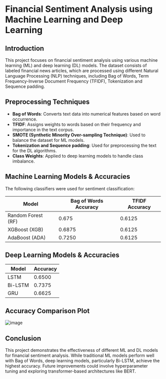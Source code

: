 # Financial Sentiment Analysis using Machine Learning and Deep Learning

## Introduction
This project focuses on financial sentiment analysis using various machine learning (ML) and deep learning (DL) models. The dataset consists of labeled financial news articles, which are processed using different Natural Language Processing (NLP) techniques, including Bag of Words, Term Frequency-Inverse Document Frequency (TFIDF), Tokenization and Sequence padding.

## Preprocessing Techniques
- **Bag of Words**: Converts text data into numerical features based on word occurrence.
- **TFIDF**: Assigns weights to words based on their frequency and importance in the text corpus.
- **SMOTE (Synthetic Minority Over-sampling Technique)**: Used to balance the dataset for ML models.
- **Tokenization and Sequence padding**: Used for preprocessing the text for the DL algorithms.
- **Class Weights**: Applied to deep learning models to handle class imbalance.

## Machine Learning Models & Accuracies
The following classifiers were used for sentiment classification:

| Model  | Bag of Words Accuracy | TFIDF Accuracy |
|--------|----------------------|---------------|
| Random Forest (RF) | 0.675  | 0.6125 |
| XGBoost (XGB) | 0.6875 | 0.6125 |
| AdaBoost (ADA) | 0.7250 | 0.6125 |

## Deep Learning Models & Accuracies
| Model  | Accuracy |
|--------|----------|
| LSTM | 0.6500 |
| Bi-LSTM | 0.7375 |
| GRU | 0.6625 |

## Accuracy Comparison Plot
![image](https://github.com/user-attachments/assets/976a7418-0fdb-42a1-8087-f252c345d175)

## Conclusion
This project demonstrates the effectiveness of different ML and DL models for financial sentiment analysis. While traditional ML models perform well with Bag of Words, deep learning models, particularly Bi-LSTM, achieve the highest accuracy. Future improvements could involve hyperparameter tuning and exploring transformer-based architectures like BERT.


